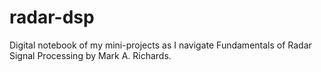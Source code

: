 # radar-dsp

Digital notebook of my mini-projects as I navigate Fundamentals of Radar Signal Processing by Mark A. Richards.
